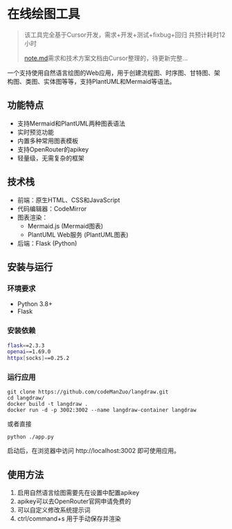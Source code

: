 # 在线绘图工具
> 该工具完全基于Cursor开发，需求+开发+测试+fixbug+回归 共预计耗时12小时
> 
> [note.md](https://github.com/codeManZuo/langdraw/blob/main/static/note.md)需求和技术方案文档由Cursor整理的，待更新完整...

一个支持使用自然语言绘图的Web应用，用于创建流程图、时序图、甘特图、架构图、类图、实体图等等，支持PlantUML和Mermaid等语法。

## 功能特点

- 支持Mermaid和PlantUML两种图表语法
- 实时预览功能
- 内置多种常用图表模板
- 支持OpenRouter的apikey
- 轻量级，无需复杂的框架

## 技术栈

- 前端：原生HTML、CSS和JavaScript
- 代码编辑器：CodeMirror
- 图表渲染：
  - Mermaid.js (Mermaid图表)
  - PlantUML Web服务 (PlantUML图表)
- 后端：Flask (Python)

## 安装与运行

### 环境要求

- Python 3.8+
- Flask

### 安装依赖

```bash
flask==2.3.3 
openai==1.69.0
httpx[socks]==0.25.2
```


### 运行应用

```
git clone https://github.com/codeManZuo/langdraw.git
cd langdraw/
docker build -t langdraw .
docker run -d -p 3002:3002 --name langdraw-container langdraw
```

或者直接

```
python ./app.py
```


启动后，在浏览器中访问 http://localhost:3002 即可使用应用。

## 使用方法

1. 启用自然语言绘图需要先在设置中配置apikey
2. apikey可以去OpenRouter官网申请免费的
3. 可以自定义修改系统提示词
4. ctrl/command+s 用于手动保存并渲染
